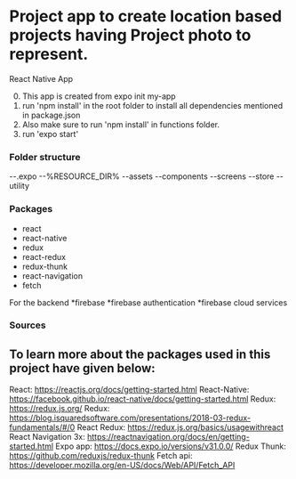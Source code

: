 # Project app to create location based projects having Project photo to represent.
React Native App

0. This app is created from expo init my-app
1. run 'npm install' in the root folder to install all dependencies mentioned in package.json
2. Also make sure to run 'npm install' in functions folder.
3. run 'expo start' 

### Folder structure
--.expo
--%RESOURCE_DIR%
--assets
--components
--screens
--store
--utility

### Packages
  * react
  * react-native
  * redux
  * react-redux
  * redux-thunk
  * react-navigation
  * fetch
  
  For the backend
  *firebase
  *firebase authentication
  *firebase cloud services
  
  ### Sources
  To learn more about the packages used in this project have given below:
  ---
  React: https://reactjs.org/docs/getting-started.html
  React-Native: https://facebook.github.io/react-native/docs/getting-started.html
  Redux: https://redux.js.org/
  Redux: https://blog.isquaredsoftware.com/presentations/2018-03-redux-fundamentals/#/0
  React Redux: https://redux.js.org/basics/usagewithreact
  React Navigation 3x: https://reactnavigation.org/docs/en/getting-started.html
  Expo app: https://docs.expo.io/versions/v31.0.0/
  Redux Thunk: https://github.com/reduxjs/redux-thunk
  Fetch api: https://developer.mozilla.org/en-US/docs/Web/API/Fetch_API
